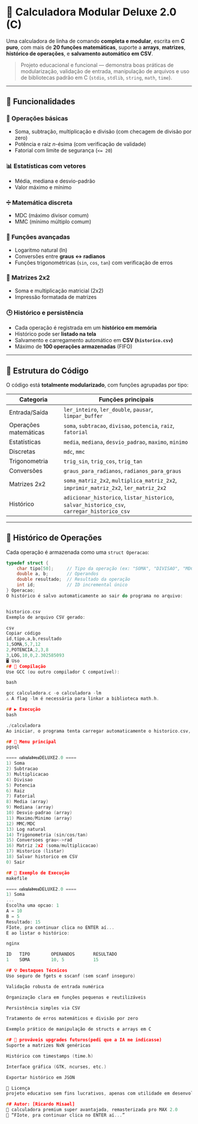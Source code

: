 # 🧮 Calculadora Modular Deluxe 2.0 (C)

Uma calculadora de linha de comando **completa e modular**, escrita em **C puro**, com mais de **20 funções matemáticas**, suporte a **arrays**, **matrizes**, **histórico de operações**, e **salvamento automático em CSV**.

> Projeto educacional e funcional — demonstra boas práticas de modularização, validação de entrada, manipulação de arquivos e uso de bibliotecas padrão em C (`stdio`, `stdlib`, `string`, `math`, `time`).

---

## 🚀 Funcionalidades

### 🔢 Operações básicas
- Soma, subtração, multiplicação e divisão (com checagem de divisão por zero)
- Potência e raiz *n*-ésima (com verificação de validade)
- Fatorial com limite de segurança (`<= 20`)

### 📊 Estatísticas com vetores
- Média, mediana e desvio-padrão
- Valor máximo e mínimo

### ➗ Matemática discreta
- MDC (máximo divisor comum)
- MMC (mínimo múltiplo comum)

### 🧠 Funções avançadas
- Logaritmo natural (ln)
- Conversões entre **graus ↔ radianos**
- Funções trigonométricas (`sin`, `cos`, `tan`) com verificação de erros

### 🧮 Matrizes 2x2
- Soma e multiplicação matricial (2x2)
- Impressão formatada de matrizes

### 🕒 Histórico e persistência
- Cada operação é registrada em um **histórico em memória**
- Histórico pode ser **listado na tela**
- Salvamento e carregamento automático em **CSV (`historico.csv`)**
- Máximo de **100 operações armazenadas** (FIFO)

---

## 📂 Estrutura do Código

O código está **totalmente modularizado**, com funções agrupadas por tipo:

| Categoria | Funções principais |
|------------|--------------------|
| Entrada/Saída | `ler_inteiro`, `ler_double`, `pausar`, `limpar_buffer` |
| Operações matemáticas | `soma`, `subtracao`, `divisao`, `potencia`, `raiz`, `fatorial` |
| Estatísticas | `media`, `mediana`, `desvio_padrao`, `maximo`, `minimo` |
| Discretas | `mdc`, `mmc` |
| Trigonometria | `trig_sin`, `trig_cos`, `trig_tan` |
| Conversões | `graus_para_radianos`, `radianos_para_graus` |
| Matrizes 2x2 | `soma_matriz_2x2`, `multiplica_matriz_2x2`, `imprimir_matriz_2x2`, `ler_matriz_2x2` |
| Histórico | `adicionar_historico`, `listar_historico`, `salvar_historico_csv`, `carregar_historico_csv` |

---

## 💾 Histórico de Operações

Cada operação é armazenada como uma `struct Operacao`:

```c
typedef struct {
    char tipo[50];     // Tipo da operação (ex: "SOMA", "DIVISAO", "MDC_MMC")
    double a, b;       // Operandos
    double resultado;  // Resultado da operação
    int id;            // ID incremental único
} Operacao;
O histórico é salvo automaticamente ao sair do programa no arquivo:


historico.csv
Exemplo de arquivo CSV gerado:

csv
Copiar código
id,tipo,a,b,resultado
1,SOMA,5,7,12
2,POTENCIA,2,3,8
3,LOG,10,0,2.302585093
🖥️ Uso
## 🧱 Compilação
Use GCC (ou outro compilador C compatível):

bash

gcc calculadora.c -o calculadora -lm
⚠️ A flag -lm é necessária para linkar a biblioteca math.h.

## ▶️ Execução
bash

./calculadora
Ao iniciar, o programa tenta carregar automaticamente o historico.csv, se existir.

## 🧭 Menu principal
pgsql

==== 𝖈𝖆𝖑𝖈𝖚𝖑𝖆𝖉𝖔𝖗𝖆DELUXE2.0 ====
1) Soma
2) Subtracao
3) Multiplicacao
4) Divisao
5) Potencia
6) Raiz
7) Fatorial
8) Media (array)
9) Mediana (array)
10) Desvio-padrao (array)
11) Maximo/Minimo (array)
12) MMC/MDC
13) Log natural
14) Trigonometria (sin/cos/tan)
15) Conversoes grau<->rad
16) Matriz 2x2 (soma/multiplicacao)
17) Historico (listar)
18) Salvar historico em CSV
0) Sair

## 🧩 Exemplo de Execução
makefile

==== 𝖈𝖆𝖑𝖈𝖚𝖑𝖆𝖉𝖔𝖗𝖆DELUXE2.0 ====
1) Soma
...
Escolha uma opcao: 1
A = 10
B = 5
Resultado: 15
FIote, pra continuar clica no ENTER aí...
E ao listar o histórico:

nginx

ID   TIPO        OPERANDOS       RESULTADO
1    SOMA        10, 5           15

## 💡 Destaques Técnicos
Uso seguro de fgets e sscanf (sem scanf inseguro)

Validação robusta de entrada numérica

Organização clara em funções pequenas e reutilizáveis

Persistência simples via CSV

Tratamento de erros matemáticos e divisão por zero

Exemplo prático de manipulação de structs e arrays em C

## 🧠 prováveis upgrades futuros(pedi que a IA me indicasse)
Suporte a matrizes NxN genéricas

Histórico com timestamps (time.h)

Interface gráfica (GTK, ncurses, etc.)

Exportar histórico em JSON

📜 Licença
projeto educativo sem fins lucrativos, apenas com utilidade em desenvolvimento de aprendizagem durante o curso.

## Autor: [Ricardo Misael]
📅 calculadora premium super avantajada, remasterizada pro MAX 2.0
💬 “FIote, pra continuar clica no ENTER aí...”
